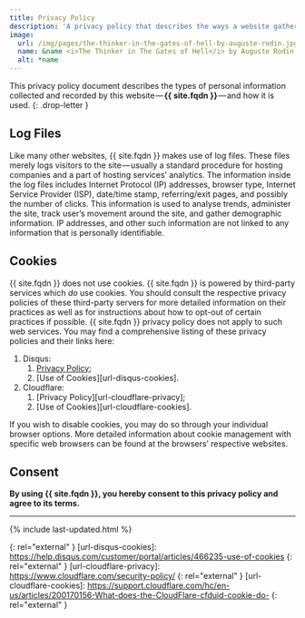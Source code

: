 ```yaml
---
title: Privacy Policy
description: 'A privacy policy that describes the ways a website gathers, uses, discloses, and manages a user’s data.'
image:
  url: /img/pages/the-thinker-in-the-gates-of-hell-by-auguste-rodin.jpg
  name: &name <i>The Thinker in The Gates of Hell</i> by Auguste Rodin, Musée Rodin, Paris
  alt: *name
---
```


This privacy policy document describes the types of personal information collected and recorded by this website&#8202;—&#8202;**{{ site.fqdn }}**&#8202;—&#8202;and how it is used.
{: .drop-letter }

## Log Files
Like many other websites, {{ site.fqdn }} makes use of log files. These files merely logs visitors to the site&#8202;—&#8202;usually a standard procedure for hosting companies and a part of hosting services’ analytics. The information inside the log files includes Internet Protocol (IP) addresses, browser type, Internet Service Provider (ISP), date/time stamp, referring/exit pages, and possibly the number of clicks. This information is used to analyse trends, administer the site, track user’s movement around the site, and gather demographic information. IP addresses, and other such information are not linked to any information that is personally identifiable.

## Cookies
{{ site.fqdn }} does not use cookies. {{ site.fqdn }} is powered by third-party services which *do* use cookies. You should consult the respective privacy policies of these third-party servers for more detailed information on their practices as well as for instructions about how to opt-out of certain practices if possible. {{ site.fqdn }} privacy policy does not apply to such web services. You may find a comprehensive listing of these privacy policies and their links here:

1. Disqus:
    1. [Privacy Policy][url-disqus-privacy];
    2. [Use of Cookies][url-disqus-cookies].
2. Cloudflare:
    1. [Privacy Policy][url-cloudflare-privacy];
    2. [Use of Cookies][url-cloudflare-cookies].

If you wish to disable cookies, you may do so through your individual browser options. More detailed information about cookie management with specific web browsers can be found at the browsers’ respective websites.

## Consent
**By using {{ site.fqdn }}, you hereby consent to this privacy policy and agree to its terms.**

---

{% include last-updated.html %}

[url-disqus-privacy]: https://help.disqus.com/customer/portal/articles/466259-privacy-policy
{: rel="external" }
[url-disqus-cookies]: https://help.disqus.com/customer/portal/articles/466235-use-of-cookies
{: rel="external" }
[url-cloudflare-privacy]: https://www.cloudflare.com/security-policy/
{: rel="external" }
[url-cloudflare-cookies]: https://support.cloudflare.com/hc/en-us/articles/200170156-What-does-the-CloudFlare-cfduid-cookie-do-
{: rel="external" }
